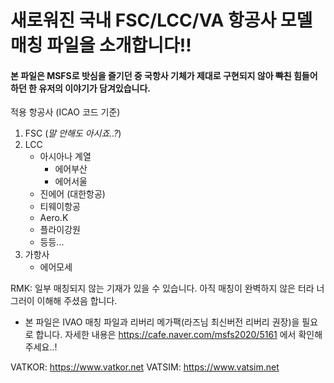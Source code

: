 새로워진 국내 FSC/LCC/VA 항공사 모델 매칭 파일을 소개합니다!!
============================================================

#### 본 파일은 MSFS로 밧심을 즐기던 중 국항사 기체가 제대로 구현되지 않아 ~~빡친~~ 힘들어하던 한 유저의 이야기가 담겨있습니다.

적용 항공사 (ICAO 코드 기준)

1. FSC (*말 안해도 아시죠..?*)
2. LCC
    - 아시아나 계열
      * 에어부산
      * 에어서울
    - 진에어 (대한항공)
    - 티웨이항공
    - Aero.K
    - 플라이강원
    - 등등...
 3. 가항사
    - 에어모세
    
RMK: 일부 매칭되지 않는 기재가 있을 수 있습니다. 아직 매칭이 완벽하지 않은 터라 너그러이 이해해 주셨음 합니다.


* 본 파일은 IVAO 매칭 파일과 리버리 메가팩(라즈님 최신버전 리버리 권장)을 필요로 합니다. 자세한 내용은 https://cafe.naver.com/msfs2020/5161 에서 확인해주세요..!


VATKOR: https://www.vatkor.net
VATSIM: https://www.vatsim.net
